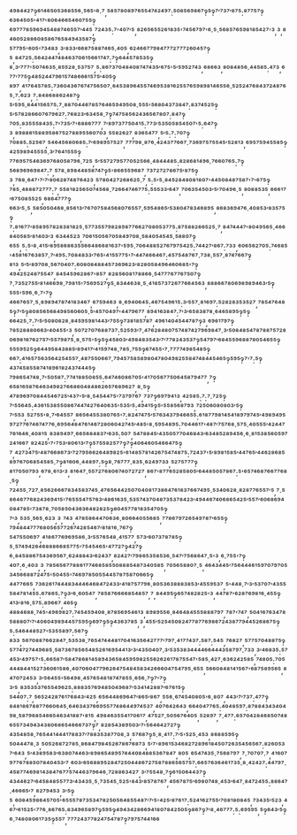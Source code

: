 
⁴⁹⁸⁴⁴²⁷‽⁶¹⁴⁶⁵⁰⁵³⁶⁸⁵⁵⁶·⁵⁶⁵'⁶·⁷,⁵⁸⁵⁷⁸⁰⁸⁹⁷⁶⁵⁵⁴⁷⁴²⁴⁹⁷:⁵⁰⁸⁵⁶⁹⁸⁶⁷‽⁵‽⁷′⁷³⁷′⁸⁷⁵:⁸⁷⁷⁵⁷‽⁶³⁶⁴⁵⁰⁵'⁴¹⁷'⁸⁰⁶⁴⁶⁶⁵⁴⁶⁰⁷⁵⁵‽⁶⁹⁷⁷⁷⁸⁵⁹⁶⁹⁴⁵⁴⁸⁸⁷⁴⁶⁵⁵⁷′⁴⁴⁵,⁷²⁴³⁵:⁷'⁴⁰⁷′⁵,⁸²⁶⁵⁶⁵⁵²⁶¹⁸³⁵'⁷⁴⁵⁶⁷⁹⁷'⁶·⁵·⁵⁶⁸⁵⁷⁶⁵⁹⁸¹⁸⁵⁴²⁷'³,³,⁸⁴⁶⁰⁵²⁸⁸⁶⁰⁸⁵⁸⁶⁷⁶⁵⁸⁴⁹⁴³⁵⁸⁷‽⁵⁷⁷⁹⁵'⁶⁰⁵'⁷³⁴⁸³,³′⁸³³′⁶⁶⁸⁷⁵⁸⁸⁷⁴⁶⁵·⁴⁰⁵,⁶²⁴⁶⁶⁷⁷⁹⁸⁴⁷⁷⁷²⁷⁷⁷²⁶⁰⁴⁵⁷‽⁵,⁸⁴⁷²⁵:⁵⁶⁴²⁴⁴⁷⁴⁸⁴⁶³⁷⁰⁶¹⁵⁶⁶¹⁷⁴⁷:⁷‽⁶⁴⁴⁵⁷⁸⁵³⁵‽⁸·³′⁷⁷⁷'⁵⁰⁷⁴⁶³⁵·⁸⁵⁵²⁸·⁵³⁷⁵⁷,⁵:⁸⁶⁷³⁷⁰⁴⁸⁴⁰⁸⁷⁴⁷⁴³⁵′⁶⁷⁵'⁵′⁵⁹⁵²⁷⁴³,⁶⁸⁶⁶³,⁸⁰⁸⁴⁸⁵⁶·⁴⁴⁵⁸⁵:⁴⁷³,⁶⁷⁷′⁷⁷⁵‽⁴⁸⁵²⁴⁴⁷⁹⁶¹⁵⁷⁴⁸⁶⁶⁶¹⁵⁷⁵′⁴⁰⁵‽⁸⁹⁷,⁴¹⁷⁶⁴⁵⁷⁸⁵:⁷³⁶⁰⁴³⁶⁷⁶⁷⁴⁷⁵⁶⁵⁰⁷·⁶⁴⁵³⁸⁹⁶⁴⁵⁵⁷⁴⁶⁹⁵³⁸¹⁶²⁵⁵⁷⁶⁵⁹⁸⁹⁸¹⁴⁶⁵⁵⁶·⁵²⁵²⁴⁷⁶⁸⁴³⁷²⁴⁸⁷⁶⁵·⁷:⁶²³,⁷:⁸⁴⁸⁶⁸⁸⁶²⁴⁸⁷‽⁵′⁵⁹⁵·⁸⁴⁴¹⁵⁶⁵⁷⁵:⁷·⁸⁸⁷⁰⁴⁴⁶⁷⁸⁵⁷⁶⁴⁶⁵⁹⁴⁹⁵⁰⁸·⁵⁵⁵'⁵⁶⁸⁰⁴³⁷³⁸⁴⁷:⁸³⁷⁴⁵²⁵‽⁵′⁵⁷⁸²⁸⁶⁶⁰⁷⁶⁷⁹⁶²⁷:⁷⁶⁸²³′⁶³⁴⁵⁸·⁷‽⁷⁴⁷⁵⁸⁵⁶²⁴³⁶⁵⁶⁷⁸⁰⁷:⁸⁴⁷‽⁷⁰⁵:⁸³⁵⁵⁵⁸⁴³⁵:⁷'⁷³⁵′⁷'⁶⁸⁸⁶⁷⁷⁷,⁷′⁸⁹⁷³⁷⁷⁵⁰⁴¹⁵:⁷⁷³′⁵³⁵⁰⁵⁸⁵⁴⁵⁰⁷'⁵:⁶⁴⁷‽³,⁸⁹⁸⁸⁶¹⁵⁸⁸⁹⁵⁸⁶⁷⁵²⁷⁸⁸⁹⁵⁵⁶⁰⁷⁰³,⁵⁵⁸²⁶²⁷,⁸³⁶⁵⁴⁷⁷,⁵′⁵:⁷:⁷⁰⁷‽⁷⁰⁸⁸⁵:⁵²⁵⁶⁷,⁵⁴⁶⁴⁵⁶⁸⁰⁶⁸⁵:⁷′⁶⁹⁸⁹⁵⁷⁵²⁷,⁷⁷⁷⁹⁸·⁸⁷⁶·⁴²⁴³⁷⁷⁶⁶⁷·⁷³⁶⁹⁷⁵⁷⁵⁵⁴⁵′⁵²⁸¹³,⁶⁹⁵⁷⁵⁹⁴⁵⁵⁸⁵‽⁴²⁵⁹⁸⁹⁴⁵⁵⁵⁵·³′⁷⁶⁴¹⁵⁵⁵‽⁷⁷⁶⁹⁵⁷⁵⁴⁶³⁶⁹⁷⁶⁸⁰⁵⁸⁷⁹⁶·⁷²⁵,⁵′⁵⁵⁷²⁷⁹⁵⁷⁷⁰⁵²⁵⁶⁶·⁴⁸⁴⁴⁴⁸⁵:⁸²⁸⁶⁸¹⁴⁹⁶·⁷⁶⁶⁰⁷⁶⁵:⁷‽⁵⁶⁸⁹⁶⁹⁶⁹⁸⁴⁷:⁷,⁵⁷⁸·⁸⁹⁸⁴⁴⁸⁵⁸⁷⁴⁷‽⁵'⁸⁶⁶⁵⁵⁹⁶⁸⁷,⁷³⁷²⁷²⁷⁸⁶⁷⁵′⁸⁷⁵‽³,⁷⁶⁸·⁶⁴⁷'⁷′⁷′⁸⁰⁶²⁸⁷⁴⁸⁷⁶⁴²³,⁵⁷⁸⁰⁴²⁷²⁶⁸⁶²⁵·⁷,⁵:⁵'⁵·⁸⁴⁵²⁸⁴⁸⁰⁸¹⁸⁰⁷'⁴⁴⁵⁰⁸⁴⁸⁷⁵⁸⁷'⁷'⁶⁷⁵‽⁷⁸⁵·⁴⁸⁸⁸⁷²⁷⁷⁷:⁷,⁵⁵⁸¹⁸²⁵⁶⁵⁰⁷⁴⁵⁶⁸·⁷²⁶⁶⁴⁷⁴⁶⁷⁷⁵:⁵⁵⁵³³′⁶⁴⁷,⁷⁰⁶³⁵⁴⁵⁰³′⁵′⁷⁰⁴⁹⁶·⁵,⁸⁰⁸⁸⁵³⁵,⁶⁶⁶¹⁷′⁶⁷⁵⁰⁸⁵⁵²⁵,⁶⁸⁶⁴⁷⁷⁷‽⁶⁶³′⁵·⁵,⁵⁸⁵⁰⁵⁰⁴⁶⁸·⁸⁵⁶¹³′⁷⁶⁷⁰⁷⁵⁸⁴⁵⁶⁸⁰⁷⁶⁵⁵⁷·⁵⁹⁵⁴⁸⁶⁵′⁵³⁸⁰⁴⁷⁸³⁴⁶⁸⁹⁵,⁸⁶⁸³⁶⁹⁴⁷⁶·⁴⁰⁸⁵³′⁸³⁵⁷⁵‽⁷:⁸¹⁶⁷⁷′⁸⁵⁸⁹⁵⁷⁸²⁸³⁸¹⁸²⁵·⁵⁷⁷³⁵⁵⁷⁹⁸²⁸⁹⁸⁷⁷⁶⁶²⁷⁰⁸⁰⁵³⁷⁷⁵:⁸⁷⁵⁸⁸²⁶⁶⁵²⁵·⁷,⁸⁴⁷⁴⁴⁴⁷'⁸⁰⁴⁹⁵⁶⁵·⁴⁶⁶⁸⁴⁰⁵⁸⁵′⁸¹⁴⁰³′³,⁶³⁴⁴⁵²³,⁷⁰⁶¹⁵⁰⁵⁶⁷⁰⁵⁸⁴⁹⁷⁰⁸·⁵⁸⁴⁰⁵⁴⁵⁴⁵·⁵⁸⁸⁰⁷‽⁶⁵⁵,⁵:⁵'⁸·⁴¹⁵′⁸⁹⁵⁸⁶⁸⁶³⁵⁵⁶⁶⁴⁸⁶⁶⁸¹⁶³⁷'⁵⁹⁵·⁷⁰⁶⁴⁸⁸⁵²⁷⁶⁷⁹⁷⁵⁴²⁵:⁷⁴⁴²⁷′⁸⁶⁷:⁷³³,⁶⁰⁶⁵⁶²⁷⁰⁵:⁷⁴⁶⁸⁵'⁴⁵⁸¹⁶⁷⁶³⁸⁵⁷·⁷′⁴⁹⁵:⁷⁰⁸⁴⁸³³′⁷⁶⁵'⁴¹⁵⁵⁷⁷⁵'⁷′⁴⁴⁷⁴⁶⁶⁴⁶⁷:⁴⁵⁷⁵⁴⁸⁷⁶⁷·⁷³⁸·⁵⁵⁷·⁸⁷⁴⁷⁶⁶⁷‽⁸¹³,⁵′⁵′⁸⁹⁷⁰⁸·⁵⁶⁷⁰⁴⁰⁷:⁶⁰⁸⁰⁸⁴⁸⁸⁴⁵⁷³⁶⁹⁶²³′⁸²⁸⁰⁵⁸⁴⁹⁶⁴⁶⁰⁶⁸⁵'⁷‽⁴⁹⁴²⁵²⁴⁸⁷⁵⁵⁴⁷,⁸⁴⁵⁴⁵⁹⁶²⁸⁶⁷'⁸⁵⁷,⁸²⁸⁵⁶⁰⁸¹⁷⁸⁸⁶⁶·⁵⁴⁷⁷⁷⁶⁷⁷⁶⁷⁵⁰⁷‽⁷·⁷³⁵²⁷⁵⁵′⁸¹⁴⁶⁶⁹⁸·⁷⁹⁸¹⁵'⁷⁵⁶⁹⁵²⁷‽⁵·⁸³⁴⁴⁶³⁸·⁵·⁴¹⁸⁵⁷³⁷²⁶⁷⁷⁶⁶⁴⁵⁶³,⁸⁸⁸⁶⁶⁷⁸⁰⁶⁹⁸⁹⁸⁹⁴⁶³′⁵‽⁵⁵⁵'⁵⁹⁶·⁶·⁷'⁷‽⁴⁶⁶⁷⁶⁵⁷·⁵·⁸⁹⁸⁹⁴⁷⁸⁷⁴¹⁸³⁴⁶⁷,⁶⁷⁵⁹⁴⁶³,⁸·⁶⁹⁴⁰⁶⁴⁵:⁴⁶⁷⁵⁴⁹⁶¹⁵:³′⁵⁵⁷·⁸¹⁶⁹⁷:⁵²⁸²⁸³⁵³⁵²⁷,⁷⁸⁵⁴⁷⁶⁴⁸⁵‽⁷′⁵‽⁸⁰⁸⁵⁶⁵⁶⁸⁴⁹⁸⁵⁶⁰⁶⁰⁵·⁵′⁴⁵⁷⁰⁴⁹⁷'⁴⁴⁷⁹⁶⁷⁷,⁸⁹⁴¹⁶³⁸⁴⁷:⁷′³′⁶⁵⁸³⁸⁷⁸·⁶⁴⁶⁵⁸⁹⁵‽⁵‽⁶⁶⁴²⁵·⁷:⁷′⁵′⁵⁰⁸⁰⁸²⁸·⁸⁴⁵⁹⁵⁹⁸¹⁴⁴³′⁷⁵⁵‽⁷³⁸¹⁸⁵⁷⁸⁷,⁴⁹⁶¹⁴⁰⁴⁵⁴⁴⁷⁸⁷‽³,⁶⁹⁶¹⁷⁹⁷‽⁷⁸⁵²⁸⁸⁸⁰⁶⁶³′⁴⁰⁴⁵⁵'³,⁵⁰⁷²⁷⁰⁷⁶⁸⁸⁷³⁷:⁵²⁵⁹³′⁷·⁴⁷⁶²⁸⁴⁸⁰⁷⁵⁷⁴⁸⁷⁴²⁷⁹⁶⁹⁸⁴⁷·³′⁵⁰⁸⁴⁸⁵⁴⁷⁸⁷⁸⁸⁷⁵⁷²⁸⁰⁶⁹⁸¹⁶⁷⁶²⁷⁵⁷′⁵⁵⁷⁹⁸⁷⁵·⁸·⁵⁷⁵'⁵‽⁵‽⁴⁵⁸⁰³′⁴⁹⁸⁴⁸³⁵⁴³′⁷′⁷⁷⁸²⁴³⁵³⁷‽⁵⁴⁷⁹⁷′⁶⁸⁴⁵⁵⁹⁶⁸⁸⁷⁸⁰⁵⁴⁶⁵⁵‽⁵⁵⁵⁹⁵²⁵‽⁶⁴⁴⁹⁵⁸⁴³⁸⁸⁵′⁸⁹⁴¹⁷′⁴¹⁵⁹⁷⁴⁸·⁷⁸⁵·⁷⁵⁵‽⁶⁷⁴⁵⁵'⁷·⁷⁷⁷⁷⁴⁹⁸⁵⁴⁸⁵‽⁶⁶⁷:⁴¹⁶⁵⁷⁵⁶³⁵⁶⁴²⁵⁴⁵⁵⁷·⁴⁸⁷⁵⁵⁰⁶⁶⁷·⁷⁹⁴⁵⁷⁵⁸⁵⁸⁹⁸⁰⁴⁷⁸⁰⁴⁹⁸²⁵⁵⁸⁴⁷⁴⁸⁴⁴⁵⁴⁶⁵‽⁵⁹⁵‽⁷'⁷:⁵‽⁴³⁷⁴⁵⁸⁵⁵⁸⁷⁴¹⁸⁹⁶¹⁸²⁴³⁷⁴⁴⁴⁵‽⁷⁹⁸⁶⁵⁴⁷⁴⁸·⁷'⁵⁰⁵⁸⁷:⁷⁷⁴¹⁸⁸⁵⁰⁸⁵⁵:⁶⁴⁷⁴⁶⁰⁸⁶⁷⁰⁵'⁴¹⁷⁰⁵⁶⁷⁷⁵⁰⁶⁴⁵⁸⁷⁹⁴⁷⁷,⁷‽⁶⁵⁸¹⁶⁵⁸⁷⁶⁴⁶³⁴⁹⁸²⁷⁶⁶⁸⁶⁰⁴⁸⁴⁸⁶²⁶⁵⁷⁶⁸⁹⁶²⁷,⁸·⁵‽⁴⁷⁸⁹⁶⁹⁷⁰⁸⁴⁴⁵⁴⁶⁷²⁵′⁴³⁷'⁵′⁸·⁵⁴⁵⁴⁴⁷⁵'⁷³⁷⁹⁷⁶⁷,⁷³⁷‽⁶⁹⁷⁹⁴¹³,⁴²⁵⁸⁵:⁷:⁷·⁷²⁵‽⁷′⁵⁵⁶⁴⁵:⁴³⁶¹⁵³⁸⁵⁵⁰⁸⁶⁷⁴⁴⁷⁴²⁷⁶⁴⁰⁶³⁵'⁵³⁵′⁵:⁴⁹⁴¹⁵‽⁵'⁵⁵⁸⁵⁶⁸⁷⁹³,⁷²⁵⁰⁶⁰⁸⁰⁸⁰³′⁵‽⁷′⁵⁵³,⁵²⁷⁵⁵'⁸·⁷′⁶⁴⁵⁵⁷,⁸⁶⁵⁶⁴⁵⁵³⁸⁰⁷⁶⁵'⁷:⁸²⁴⁷⁴⁷⁵′⁵⁷⁶³⁴³⁷⁹⁴⁶⁶⁵⁵:⁶¹⁸⁷⁷⁹⁸¹⁴⁵⁴¹⁸⁹⁷⁹⁷⁴⁵′⁴⁹⁸⁹⁴⁹⁵⁹⁷²⁷⁷⁶⁷⁴⁶⁷⁴⁷⁷⁶·⁶⁹⁵⁶⁴⁸⁴⁷⁶¹⁴⁶⁷²⁸⁰⁶⁰⁴²⁷⁴⁵′⁴⁸⁵'⁸·⁵⁹⁵⁴⁸⁹⁵:⁷⁰⁴⁴⁶¹⁷'⁴⁸⁷′⁷⁵⁷⁶⁸·⁵⁷⁵·⁴⁰⁵⁵⁵′⁴²⁴⁴⁷⁷⁶¹⁶⁴⁶·⁴⁰⁸¹⁵,⁸³⁸⁹⁴⁹⁷·⁶⁶⁵⁶⁸⁴⁸³⁷′⁶³⁵:⁵⁰⁷,⁵⁴⁷⁸⁸⁴⁵′⁴³⁵⁰⁵⁷⁷⁰⁴⁶⁸⁴³′⁶³⁴⁸⁵²⁸⁹⁴⁵⁶·⁶·⁸¹⁵³⁸⁵⁶⁰⁵⁹⁷²⁴¹⁶⁶⁷,⁸²⁴²⁵'⁷'⁷⁵³′⁸⁰⁶¹³′⁷‽⁵⁷⁵⁵⁸²⁵⁷⁷‽⁷‽⁴⁰⁶⁴⁶⁰⁵⁴⁶⁶⁴⁷⁵‽⁷,⁴²⁷³⁴⁷⁵′⁴⁸⁷⁶⁶⁸⁶⁷³′⁷²⁷⁹⁵⁶⁶²⁶⁴⁸⁹⁸²⁵'⁶¹⁴⁸⁵⁷⁸¹⁴²⁶⁷⁵⁴⁷⁴⁸⁷⁵:⁷²⁴³⁷'⁵′⁸⁹⁸¹⁵⁸⁵′⁴⁴⁷⁶⁵′⁴⁴⁶²⁸⁶⁸⁵⁸⁹⁷⁶⁷⁰⁶⁸⁵⁴⁵⁸⁵·⁷‽⁸¹⁶⁰⁶·⁴⁴⁸⁹⁷:⁵‽⁸·⁷⁶⁷⁷⁷·⁸³⁵·⁶²⁴⁹⁷³³,⁵²⁷⁵⁷⁷⁷‽⁸¹⁷⁰⁵⁰⁷⁹³,⁶⁷⁸·⁶¹³′³,⁸¹⁶⁴⁷·⁵⁵⁷²⁷⁶⁸⁰⁶⁷⁴⁰⁷²⁷²⁷,⁸⁶⁷'⁸⁷⁷⁶⁵²⁸⁵⁸⁰⁵′⁶⁴⁴⁸⁵⁰⁵⁷⁸⁶⁷:⁵'⁶⁵⁷⁴⁶⁸⁷⁶⁶⁷⁷⁶⁸·⁵‽⁷²⁴⁵⁵·⁷²⁷·⁸⁵⁶²⁶⁶⁶⁷⁸³⁴⁵⁸³⁷⁴⁵·⁴⁷⁶⁵⁶⁴⁴²⁵⁰⁷⁰⁴⁰⁸¹⁷³⁸⁶⁴⁷⁶¹⁸³⁷⁶⁶⁷⁴⁹⁵·⁵³⁴⁰⁶²⁸·⁸²⁸⁷⁷⁶⁵⁵⁷′⁵,⁷·⁵⁸⁶⁴⁶⁷⁷⁶⁸²⁴³⁶⁹⁴¹⁵'⁷⁶⁵⁵⁵⁴⁷⁵⁷⁶³′⁴⁸⁶¹⁶³⁵·⁵³⁵⁷⁴³⁷⁰⁴⁸⁷³⁵³⁷⁸⁴²³′⁴⁹⁴⁴⁶⁷⁴⁰⁶⁸⁶⁵⁴²⁵′⁵⁵⁷′⁶⁰⁶⁸⁶⁹⁴⁰⁸⁴⁷⁸⁵'⁷³⁸⁷⁸·⁷⁰⁵⁸⁵⁰⁴³⁶³⁶⁴⁸²⁸²⁵‽⁸⁰⁴⁵⁷⁷⁸¹⁸³⁵⁴⁷⁰⁵‽⁷′³,⁵³⁵·⁵⁶⁵·⁶²³,³,⁷⁴³,⁴⁷⁸⁵⁸⁶⁴⁴⁷⁰⁶³⁶·⁸⁰⁶⁶⁴⁰⁵⁵⁶⁸⁵,⁷⁷⁸⁶⁷⁹⁷²⁶⁵⁴⁹⁷⁸⁷′⁶⁵⁵‽⁷⁹⁴⁸⁴⁴⁷⁷⁷⁶⁸⁰⁵⁶⁵⁷⁷²⁶⁷⁴²⁸⁵⁴⁶⁷′⁸¹⁸¹⁶·⁷⁶⁷‽⁵⁴⁷⁵⁵⁰⁶⁹⁷,⁴¹⁸⁶⁷⁷⁶⁹⁶⁹⁵⁸⁶·³′⁵⁵⁷⁶⁵⁴⁸·⁴¹⁵⁷⁷,⁵⁷³′⁶⁰⁷³⁷⁸⁷⁸⁵‽⁵·⁵⁷⁴⁹⁴²⁶⁴⁶⁸⁸⁸⁶⁶⁸⁵⁷⁷⁵'⁷⁵⁴⁵⁴⁶⁵'⁴⁷⁷²⁷‽⁴²⁷‽⁶·⁸⁴⁵⁸⁸⁶⁷⁵⁴³⁶⁹⁵⁶⁷·⁶²⁴⁸⁸⁴³′⁶²⁴³⁷,⁸²⁴²⁷′⁷⁹⁸⁶⁵³⁵⁸⁵³⁶·⁵⁴⁷′⁷⁵⁶⁸⁶⁴⁷·⁵'³,⁶·⁷⁵⁵'⁷‽⁴⁰⁷:⁶·⁴⁰³,³,⁷⁸⁵⁶⁵⁶⁷⁷⁸⁸⁶¹⁷⁷⁴⁶⁸⁵⁸⁵⁵⁰⁸⁸⁸⁵⁴⁸⁷³⁴⁰⁵⁸⁵,⁷⁰⁵⁶⁵⁸⁸⁰⁷·⁵,⁴⁶⁴³⁴⁴⁵′⁷⁵⁶⁴⁴⁴⁶¹⁵⁹⁷⁰⁷⁹⁷⁰⁵³⁴⁵⁶⁶⁸⁸⁷²⁴⁷⁵'⁵⁰⁴⁵⁵'⁷⁴⁶⁹⁷⁸⁵⁰⁵⁵⁴⁴⁵⁷⁸⁷⁵⁸⁷⁰⁶⁶⁵‽⁴⁴⁷⁷⁶⁶⁵,⁷³⁶²⁶¹⁷⁴⁴⁴⁸³⁴⁴⁴⁶⁴⁶⁸⁴⁷²⁴³³′⁴¹⁸⁷⁵⁷⁷⁹⁶·⁸⁰⁵³⁶³⁸⁸⁸³⁸⁵³′⁴⁵⁵⁹⁵³⁷,⁵'⁴⁴⁸·⁷′³′⁵³⁷⁰⁷′⁴³⁵⁵⁵⁸⁴⁷⁸¹⁴⁵⁵:⁶⁷⁸⁶⁵:⁷‽³′⁶·⁶⁰⁵⁴⁷,⁷⁸⁵⁸⁷⁶⁶⁶⁶⁸⁵⁴⁸⁵⁷,⁷,⁸⁴⁴⁹⁵‽⁶⁵⁷⁴⁸²⁸²⁵'³,⁴⁴⁷⁸⁷'⁶²⁸⁷⁶⁹⁸¹⁶·⁴⁵⁵‽⁴¹³′⁸¹⁶·⁵⁷⁵:⁸⁹⁶⁶⁷,⁴⁶⁵‽⁴⁸⁸⁴⁶⁸⁸·⁷⁴⁵'⁴⁹⁶⁹⁸²⁷:⁷⁴⁵⁴⁵⁹⁴⁰⁸·⁸⁷⁸⁵⁶⁹⁵⁴⁶¹³,⁸⁹⁸⁹⁵⁵⁶·⁸⁴⁶⁴⁸⁴⁵⁵⁵⁸⁸⁸⁷⁹⁷,⁷⁸⁷'⁷⁴⁷,⁵⁰⁴¹⁶⁷⁶³⁴⁷⁸⁵⁸⁸⁸⁰⁷′⁷′⁴⁰⁶⁰⁴⁹⁸⁹⁴⁴⁵⁷⁵⁹⁵‽⁶⁹⁷‽⁵‽⁴³⁶³⁷⁸⁵,³,⁴⁵⁵′⁵²⁵⁴⁵⁰⁸²⁴⁷⁷⁸⁷⁷⁶⁹⁸⁶⁷²⁴³⁸⁷⁷⁹⁴⁴⁵²⁶⁸⁶⁷⁵‽⁵:⁵⁴⁶⁴⁴⁸⁵²⁷'⁵³⁵⁵⁸⁹⁷:⁵⁶⁷‽⁸³³,⁵⁶⁷⁰⁸⁸⁷⁶⁶²⁸⁴⁷·⁵³⁵³⁸·⁷⁶⁵⁴⁷⁴⁴⁴⁸¹⁷⁰⁴¹⁶³⁵⁶⁴²⁷⁷⁷′⁷⁹⁷·⁴¹⁷⁷⁴³⁷:⁵⁸⁷:⁵⁴⁵,⁷⁶⁸²⁷,⁵⁷⁷⁵⁷⁰⁴⁸⁸⁷⁵‽⁵⁷⁷⁴⁷²⁷⁴⁴⁹⁶⁸⁵·⁵⁸⁷³⁶⁷⁸⁵⁶⁵⁴⁸⁵²⁶¹⁶⁹⁵⁴⁴¹³′³′⁴³⁵⁰⁴⁰⁷·³′⁵³⁵³⁸³⁴⁴⁴⁴⁶⁶⁴⁴⁴³⁵⁸⁷⁹⁷·⁷³³,³′⁴⁶⁸³⁵:⁵⁷⁴⁵³′⁴⁹⁷⁵⁷'⁵:⁶⁶⁵⁸⁷′⁵⁸⁴⁷⁸⁶⁸¹⁴⁵⁸⁹⁴³⁶⁵⁸⁴⁵⁹⁵⁹⁸²⁵⁵⁶²⁶²⁶¹⁷⁸⁷⁵⁵⁴⁷'⁵⁸⁵·⁴²⁷·⁶³⁶²⁴²⁵⁸⁵,⁷⁴⁸⁰⁵:⁷⁰⁵⁴⁴⁴⁸⁴⁴¹⁵²⁷³⁶⁰⁶¹⁵⁸⁶·⁴⁰⁷⁰⁶⁰⁴⁷⁷⁹⁶²⁶⁴⁷⁵⁴⁸⁴⁵⁸³⁴²⁶⁶⁶⁰⁴⁷⁵⁴⁷⁹⁵·⁶⁵⁵,⁵⁶⁶⁰⁸⁴⁸¹⁴¹⁵⁶⁷'⁶⁸⁷⁵⁸⁹⁵⁶⁵,⁸⁴⁷⁰⁷²⁴⁵³,³′⁵⁶⁴⁵⁵'⁵⁶⁴⁹⁸·⁴⁵⁷⁶⁵⁴⁸¹⁸⁷⁴⁷⁸⁵⁵·⁶⁵⁶·⁷‽⁷'⁷‽³′⁵,⁸³⁵³⁵³⁷⁶⁵⁵⁴⁹⁶²⁵:⁸⁸⁸³⁵⁷⁶⁹⁴⁸⁵⁰⁴⁹⁶⁸⁷′⁵³⁴¹⁴²⁸⁸⁷′⁶⁷⁶¹⁵‽⁵⁴⁴⁰⁷:⁷,⁵⁶⁵²⁴²⁸⁷⁶¹⁷⁶⁸⁴³′⁴²⁵,⁶⁵⁶⁴⁴⁸⁶⁹⁶⁴⁷′⁸⁶⁵′⁸⁶⁷,⁵⁵⁶·⁶⁷⁴⁵⁴⁰⁸⁰⁵'⁶·⁸⁰⁷,⁴⁴³′⁷′⁷³⁷:⁴⁷⁷‽⁸⁴⁸¹⁸⁶⁷⁸⁸⁷⁷⁶⁶⁰⁶⁴⁵·⁶⁴⁶³⁴³⁷⁶⁶⁹⁵⁵⁷⁷⁴⁸⁶⁴⁴⁹⁷⁴⁵³⁷,⁴⁰⁷⁶⁴²⁶⁴³,⁶⁶⁴⁰⁴⁷⁷⁶⁵:⁴⁰⁴⁸⁵⁹⁷:⁸⁷⁸⁸⁴³⁴³⁴⁰⁴⁹⁸·⁵⁸⁷⁹⁶⁸⁵⁴⁶⁶⁵⁴⁶³⁴¹⁸⁸⁷'⁸¹⁵,⁴⁹⁸⁴⁶³⁵⁵⁴¹⁷⁰⁶¹⁷,⁴⁷⁵²⁷·⁵⁰⁵⁶⁷⁶⁴⁰⁵,⁵²⁸⁹⁷,⁷·⁴⁷⁷:⁶⁵⁷⁰⁴²⁸⁴⁶⁸⁵⁰⁷⁴⁸⁶⁵⁵⁷³⁴⁹⁴³⁴³⁸⁰⁶⁸⁶⁵⁴⁶⁶⁶⁷³⁷‽⁷,⁸²⁸⁵⁴³⁸⁹⁵⁰³′⁷'⁵⁶⁴⁶⁴²⁷²⁷‽⁴³⁵⁴⁸⁵⁸·⁷⁶⁵⁴⁴¹⁴⁴⁴¹⁷⁸⁸³⁷′⁷⁸⁸³⁵³⁸⁷⁷⁰⁸·³,⁵⁷⁶⁸⁷‽⁵·⁸·⁴¹⁷:⁷′⁵'⁵²⁵·⁴⁵³,⁸⁶⁸⁸⁵⁹⁵‽⁵⁰⁴⁴⁴⁷⁸·³,⁵⁰⁵²⁶⁸⁷²⁷⁸⁵·⁸⁶⁸⁴⁷⁹⁸⁴⁵²⁶⁷⁸⁶⁷⁶⁸⁷³,⁵′⁷'⁸⁹⁶¹⁵³⁴⁶⁸²⁷²⁸⁹⁶¹⁸⁴⁵⁰⁷²⁶³⁵⁴⁵⁶⁵⁶⁷:⁸²⁶⁰⁵³⁷′⁶⁴³,⁵′⁴³⁸⁹⁵⁸³′⁶³⁸⁰⁷⁴⁴⁶³′⁸⁹⁸⁶⁵⁴⁸⁹⁵⁷⁴⁴⁴⁰⁸⁴⁸⁸⁵³⁶⁷⁸⁴⁷,⁸⁰⁵,⁶⁵⁴⁷⁴³⁵·⁷⁵⁶⁸⁷⁹⁷,⁷·⁷⁰⁷⁰⁷·⁷,⁴¹⁶⁰⁷⁹⁷⁷⁶⁷⁸⁸⁵⁰⁷⁸⁴⁰⁴⁵³′⁷,⁶⁰³′⁶⁵⁶⁸⁸⁹⁵²⁸⁴⁷²⁵⁰⁴⁴⁸⁶⁷²⁷⁵⁸⁷⁸⁸⁶⁵⁶⁵⁷⁵⁷:⁶⁶⁵⁷⁶³⁶⁴⁶¹⁷³⁵·⁸·⁴²⁴²⁷:⁴⁴⁷⁹⁷·⁴⁵⁸⁷⁷⁴⁶⁹⁸¹⁴³⁸⁴⁷⁶⁷⁷⁵⁷⁴⁴⁶³⁷⁹⁶⁴⁶·⁷²⁸⁸⁶³⁴²⁷,³′⁷⁵⁵⁴⁸·⁷‽⁶¹⁵⁰⁶⁴⁴³⁷‽⁴³⁴⁴⁶²⁷′⁶⁴⁵⁸⁴⁸⁵⁵⁷⁷³′⁴³⁴³⁵·⁵·⁷³⁵⁴⁵·⁵²⁵'⁸⁴³′⁸⁵⁷⁸⁷⁶⁷,⁴⁵⁶⁷⁸⁷⁵′⁶⁹⁸⁰⁷⁴⁸·⁴⁵³′⁶⁴⁷·⁸⁴⁷²⁴⁵⁵:⁸⁸⁶⁴⁷·⁴⁶⁶⁶⁵′⁷,⁸²⁷⁹⁴⁵³,³′⁵‽⁵,⁶⁰⁸⁴⁵⁹⁸⁶⁴⁵⁷⁰⁵'⁶⁵⁵⁵⁷⁸⁷³⁵³⁴⁷⁸²⁵⁰⁵⁶⁴⁸⁵⁵⁴⁸⁷′⁷′⁵'⁴²⁵′⁸⁷⁶¹⁷:⁵²⁴¹⁶²⁷⁵⁵′⁷⁰⁸¹⁸⁰⁸⁴⁵,⁷³⁴³⁵′⁵²³,⁴⁶⁷′⁶¹⁵²⁵'⁷⁷⁶·⁸⁶⁷⁶⁵:⁸³⁴⁹⁶⁵⁸⁹⁷‽⁵⁹⁵‽⁴⁹⁴³⁴²⁸⁶⁶⁹⁴¹⁸⁰⁷⁸⁴²⁵⁰⁵‽⁸⁶⁷‽⁷′⁸·⁴⁶⁷⁷⁷:⁵:⁶⁹⁵⁹⁵,⁵‽⁶⁴³′⁵‽⁶·⁷⁴⁸⁰⁸⁰⁶¹⁷³⁵‽⁵⁵⁷,⁷⁷⁷²⁴³⁷⁷⁸²⁴⁷⁵⁴⁷⁸⁷‽⁷⁹⁷⁵⁷⁴⁴¹⁶⁶
